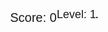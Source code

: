 <head>
  <meta charset="UTF-8">
  <meta name="viewport" content="width=device-width, initial-scale=1.0">
  <title>Tetris</title>
  <style>
    body {
      display: flex;
      align-items: center;
      justify-content: center;
      height: 100vh;
      margin: 0;
      font-family: 'Arial', sans-serif;
    }

    canvas {
      border: 1px solid #000;
    }

    #score {
      margin-top: 20px;
      font-size: 20px;
    }

    #level {
      margin-top: 10px;
      font-size: 18px;
    }

    #game-over {
      display: none;
      margin-top: 20px;
      font-size: 30px;
      color: red;
      font-weight: bold;
    }

    #next-piece-canvas {
      border: 1px solid #000;
      margin-top: 20px;
    }
  </style>
</head>
<body>
  <canvas id="tetrisCanvas" width="300" height="600"></canvas>
  <div id="score">Score: 0</div>
  <div id="level">Level: 1</div>
  <div id="game-over">Game Over!</div>
  <canvas id="next-piece-canvas" width="100" height="100"></canvas>

  <script>
    const canvas = document.getElementById('tetrisCanvas');
    const ctx = canvas.getContext('2d');
    const blockSize = 30;
    const rows = 20;
    const columns = 10;
    let board = Array.from({ length: rows }, () => Array(columns).fill(0));
    let currentPiece = generatePiece();
    let nextPiece = generatePiece();
    let score = 0;
    let level = 1;
    let gameOver = false;
    let gameSpeed = 500; // Initial game speed in milliseconds
    let lastMoveDown = Date.now();
    let isPaused = false;

    const nextPieceCanvas = document.getElementById('next-piece-canvas');
    const nextPieceCtx = nextPieceCanvas.getContext('2d');

    // Touch events
    let touchStartX = 0;
    let touchStartY = 0;

    canvas.addEventListener('touchstart', handleTouchStart, false);
    canvas.addEventListener('touchmove', handleTouchMove, false);
    canvas.addEventListener('touchend', handleTouchEnd, false);

    function handleTouchStart(event) {
      touchStartX = event.touches[0].clientX;
      touchStartY = event.touches[0].clientY;
    }

    function handleTouchMove(event) {
      event.preventDefault();
      // Calculate the distance moved
      const touchX = event.touches[0].clientX;
      const touchY = event.touches[0].clientY;
      const deltaX = touchX - touchStartX;
      const deltaY = touchY - touchStartY;

      // Determine the direction of the movement
      if (Math.abs(deltaX) > Math.abs(deltaY)) {
        // Horizontal movement
        if (deltaX > 0) {
          moveRight();
        } else {
          moveLeft();
        }
      } else {
        // Vertical movement
        if (deltaY > 0) {
          moveDown();
        } else {
          rotate();
        }
      }
    }

    function handleTouchEnd(event) {
      // Reset touch coordinates
      touchStartX = 0;
      touchStartY = 0;
    }

    document.addEventListener('keydown', (event) => {
      if (!gameOver && !isPaused) {
        switch (event.key) {
          case 'ArrowLeft':
          case 'a':
            moveLeft();
            break;
          case 'ArrowRight':
          case 'd':
            moveRight();
            break;
          case 'ArrowDown':
          case 's':
            moveDown();
            break;
          case 'ArrowUp':
          case 'w':
            rotate();
            break;
          case ' ':
            moveDrop();
            break;
          case 'x':
            // "X" key for toggling pause/resume
            isPaused = !isPaused;
            break;
          case 'c':
            // "C" key for changing the position of the piece
            moveUp();
            break;
          case 'z':
            // "Z" key for clockwise rotation
            rotateClockwise();
            break;
          default:
            break;
        }
      }
    });

    // Добавляем обработчик события для нажатия на фигуру
    const rotateCurrentPiece = () => {
      rotate();
    };

    canvas.addEventListener('click', rotateCurrentPiece);

    function drawSquare(x, y, color, context) {
      context.fillStyle = color;
      context.fillRect(x * blockSize, y * blockSize, blockSize, blockSize);
      context.strokeStyle = "#000";
      context.strokeRect(x * blockSize, y * blockSize, blockSize, blockSize);
    }

    function drawBoard() {
      for (let row = 0; row < rows; row++) {
        for (let col = 0; col < columns; col++) {
          if (board[row][col] !== 0) {
            drawSquare(col, row, board[row][col], ctx);
          }
        }
      }
    }

    function drawPiece(piece, context) {
      piece.shape.forEach((row, i) => {
        row.forEach((cell, j) => {
          if (cell !== 0) {
            drawSquare(piece.x + j, piece.y + i, piece.color, context);
          }
        });
      });
    }

    function drawNextPiece() {
      nextPieceCtx.clearRect(0, 0, nextPieceCanvas.width, nextPieceCanvas.height);
      const offsetX = (nextPieceCanvas.width - blockSize * nextPiece.shape[0].length) / 2;
      const offsetY = (nextPieceCanvas.height - blockSize * nextPiece.shape.length) / 2;

      drawPiece(nextPiece, nextPieceCtx);
    }

    function draw() {
      ctx.clearRect(0, 0, canvas.width, canvas.height);
      drawBoard();
      drawPiece(currentPiece, ctx);
      document.getElementById('score').textContent = `Score: ${score}`;
      document.getElementById('level').textContent = `Level: ${level}`;

      if (gameOver) {
        document.getElementById('game-over').style.display = 'block';
      }
    }

    

    function generatePiece() {
      const pieces = [
        { shape: [[1, 1, 1, 1]], color: 'cyan' },
        { shape: [[1, 1, 1], [1]], color: 'blue' },
        { shape: [[1, 1, 1], [0, 0, 1]], color: 'orange' },
        { shape: [[1, 1, 1], [1, 0]], color: 'yellow' },
        { shape: [[1, 1], [1, 1]], color: 'red' },
        { shape: [[1, 1, 0], [0, 1, 1]], color: 'green' },
        { shape: [[0, 1, 1], [1, 1]], color: 'purple' },
      ];
      const randomIndex = Math.floor(Math.random() * pieces.length);
      const piece = pieces[randomIndex];
      return {
        shape: piece.shape,
        color: piece.color,
        x: Math.floor((columns - piece.shape[0].length) / 2),
        y: 0,
      };
    }

    function moveDown() {
      if (!gameOver && isValidMove(0, 1)) {
        currentPiece.y++;
      } else if (!gameOver) {
        mergePiece();
        clearLines();
        currentPiece = nextPiece;
        nextPiece = generatePiece();
        if (!isValidMove(0, 0)) {
          gameOver = true;
        }
      }
    }

    function moveLeft() {
      if (!gameOver && isValidMove(-1, 0)) {
        currentPiece.x--;
      }
    }

    function moveRight() {
      if (!gameOver && isValidMove(1, 0)) {
        currentPiece.x++;
      }
    }

    function rotate() {
      const rotatedPiece = {
        shape: currentPiece.shape.map((_, i) => currentPiece.shape.map(row => row[i])).reverse(),
        color: currentPiece.color,
        x: currentPiece.x,
        y: currentPiece.y,
      };

      if (!gameOver && isValidMove(0, 0, rotatedPiece)) {
        currentPiece.shape = rotatedPiece.shape;
      }
    }

    function rotateClockwise() {
      const rotatedPiece = {
        shape: currentPiece.shape[0].map((_, i) => currentPiece.shape.map(row => row[i])).reverse(),
        color: currentPiece.color,
        x: currentPiece.x,
        y: currentPiece.y,
      };

      if (!gameOver && isValidMove(0, 0, rotatedPiece)) {
        currentPiece.shape = rotatedPiece.shape;
      }
    }

    function moveDrop() {
      while (isValidMove(0, 1)) {
        moveDown();
      }
    }

    function moveUp() {
      if (!gameOver && isValidMove(0, -1)) {
        currentPiece.y--;
      }
    }

    function isValidMove(offsetX, offsetY, piece = currentPiece) {
      for (let i = 0; i < piece.shape.length; i++) {
        for (let j = 0; j < piece.shape[i].length; j++) {
          if (
            piece.shape[i][j] !== 0 &&
            (board[piece.y + i + offsetY] && board[piece.y + i + offsetY][piece.x + j + offsetX]) !== 0
          ) {
            return false;
          }
        }
      }
      return true;
    }

    function mergePiece() {
      currentPiece.shape.forEach((row, i) => {
        row.forEach((cell, j) => {
          if (cell !== 0) {
            board[currentPiece.y + i][currentPiece.x + j] = currentPiece.color;
          }
        });
      });
    }

    function clearLines() {
      let linesCleared = 0;
      for (let row = rows - 1; row >= 0; row--) {
        if (board[row].every(cell => cell !== 0)) {
          board.splice(row, 1);
          board.unshift(Array(columns).fill(0));
          linesCleared++;
        }
      }
      if (linesCleared > 0) {
        score += linesCleared * 100;
        level = Math.floor(score / 1000) + 1; // Update level
        // Increase game speed after clearing lines
        gameSpeed = Math.max(100, gameSpeed - linesCleared * 10);
      }
    }

    function update() {
      const currentTime = Date.now();
      if (!isPaused && currentTime - lastMoveDown > gameSpeed) {
        moveDown();
        lastMoveDown = currentTime;
      }
    }

    function gameLoop() {
      update();
      draw();
      requestAnimationFrame(gameLoop);
    }

    gameLoop();
    function update() {
  const currentTime = Date.now();
  if (!isPaused && currentTime - lastMoveDown > gameSpeed) {
    moveDown();
    lastMoveDown = currentTime;
  }
}

function pauseGame() {
  isPaused = true;
}

function resumeGame() {
  isPaused = false;
}

document.addEventListener('keydown', (event) => {
  if (event.key === 'Escape') { // Press Escape key to toggle pause/resume
    isPaused ? resumeGame() : pauseGame();
  }
});

function gameLoop() {
  update();
  draw();
  drawNextPiece(); // Add this to update the next piece display
  requestAnimationFrame(gameLoop);
}

gameLoop();
// Update handleTouchMove function to handle continuous touch movement
function handleTouchMove(event) {
  event.preventDefault();
  // Calculate the distance moved
  const touchX = event.touches[0].clientX;
  const touchY = event.touches[0].clientY;
  const deltaX = touchX - touchStartX;
  const deltaY = touchY - touchStartY;

  if (Math.abs(deltaX) > Math.abs(deltaY)) {
    // Horizontal movement
    if (deltaX > 10) { // Adjust threshold as needed for smoother controls
      moveRight();
      touchStartX = touchX;
    } else if (deltaX < -10) {
      moveLeft();
      touchStartX = touchX;
    }
  } else {
    // Vertical movement
    if (deltaY > 10) { // Adjust threshold as needed for smoother controls
      moveDown();
      touchStartY = touchY;
    } else if (deltaY < -10) {
      rotate();
      touchStartY = touchY;
    }
  }
}

// Add game over detection
function isGameOver() {
  // Check if the current piece can be placed at the top of the board
  return !isValidMove(0, 0);
}

// Update moveDown function to check for game over
function moveDown() {
  if (!gameOver && isValidMove(0, 1)) {
    currentPiece.y++;
  } else if (!gameOver) {
    mergePiece();
    clearLines();
    currentPiece = nextPiece;
    nextPiece = generatePiece();
    if (isGameOver()) {
      gameOver = true;
    }
  }
}

// Update draw function to display game over message
function draw() {
  ctx.clearRect(0, 0, canvas.width, canvas.height);
  drawBoard();
  drawPiece(currentPiece, ctx);
  document.getElementById('score').textContent = `Score: ${score}`;
  document.getElementById('level').textContent = `Level: ${level}`;

  if (gameOver) {
    document.getElementById('game-over').style.display = 'block';
  }
}

// Update gameLoop function to stop when game over
function gameLoop() {
  if (!gameOver) {
    update();
    draw();
    drawNextPiece();
    requestAnimationFrame(gameLoop);
  }
}

// Call gameLoop to start the game
gameLoop();
// Add scoring and leveling up
function clearLines() {
  let linesCleared = 0;
  for (let row = rows - 1; row >= 0; row--) {
    if (board[row].every(cell => cell !== 0)) {
      board.splice(row, 1);
      board.unshift(Array(columns).fill(0));
      linesCleared++;
    }
  }
  if (linesCleared > 0) {
    score += linesCleared * 100 * level; // Increase score based on level
    level = Math.floor(score / 1000) + 1; // Update level
    // Increase game speed after clearing lines
    gameSpeed = Math.max(100, gameSpeed - linesCleared * 10);
  }
}

// Update draw function to display game over message with final score
function draw() {
  ctx.clearRect(0, 0, canvas.width, canvas.height);
  drawBoard();
  drawPiece(currentPiece, ctx);
  document.getElementById('score').textContent = `Score: ${score}`;
  document.getElementById('level').textContent = `Level: ${level}`;

  if (gameOver) {
    ctx.fillStyle = "rgba(255, 255, 255, 0.5)";
    ctx.fillRect(0, 0, canvas.width, canvas.height);
    ctx.font = "30px Arial";
    ctx.fillStyle = "red";
    ctx.textAlign = "center";
    ctx.fillText("Game Over!", canvas.width / 2, canvas.height / 2 - 30);
    ctx.fillText(`Final Score: ${score}`, canvas.width / 2, canvas.height / 2 + 10);
  }
}

// Update gameLoop function to stop when game over
function gameLoop() {
  if (!gameOver) {
    update();
    draw();
    drawNextPiece();
    requestAnimationFrame(gameLoop);
  }
}

// Call gameLoop to start the game
gameLoop();
// Add keyboard controls for pause/resume
document.addEventListener('keydown', (event) => {
  if (event.key === 'Escape') { // Press Escape key to toggle pause/resume
    isPaused ? resumeGame() : pauseGame();
  }
});

// Add responsive design for canvas
window.addEventListener('resize', resizeCanvas);

function resizeCanvas() {
  const maxWidth = window.innerWidth - 20; // Adjust margin
  const maxHeight = window.innerHeight - 20; // Adjust margin
  const idealWidth = columns * blockSize;
  const idealHeight = rows * blockSize;
  let scale = 1;
  if (idealWidth > maxWidth || idealHeight > maxHeight) {
    scale = Math.min(maxWidth / idealWidth, maxHeight / idealHeight);
  }
  canvas.width = idealWidth * scale;
  canvas.height = idealHeight * scale;
  canvas.style.width = `${canvas.width}px`;
  canvas.style.height = `${canvas.height}px`;
}

// Add sound effects
const lineClearSound = new Audio('line_clear_sound.mp3'); // Replace with actual sound file
const gameOverSound = new Audio('game_over_sound.mp3'); // Replace with actual sound file

function playLineClearSound() {
  lineClearSound.play();
}

function playGameOverSound() {
  gameOverSound.play();
}

// Update clearLines function to play sound effects
function clearLines() {
  let linesCleared = 0;
  for (let row = rows - 1; row >= 0; row--) {
    if (board[row].every(cell => cell !== 0)) {
      board.splice(row, 1);
      board.unshift(Array(columns).fill(0));
      linesCleared++;
    }
  }
  if (linesCleared > 0) {
    score += linesCleared * 100 * level; // Increase score based on level
    level = Math.floor(score / 1000) + 1; // Update level
    playLineClearSound(); // Play sound effect
    // Increase game speed after clearing lines
    gameSpeed = Math.max(100, gameSpeed - linesCleared * 10);
  }
}

// Update moveDown function to play sound effect on game over
function moveDown() {
  if (!gameOver && isValidMove(0, 1)) {
    currentPiece.y++;
  } else if (!gameOver) {
    mergePiece();
    clearLines();
    currentPiece = nextPiece;
    nextPiece = generatePiece();
    if (isGameOver()) {
      gameOver = true;
      playGameOverSound(); // Play sound effect
    }
  }
}

// Call resizeCanvas to initialize canvas size
resizeCanvas();

// Call gameLoop to start the game
gameLoop();
// Add preview of the next piece
function drawNextPiece() {
  nextPieceCtx.clearRect(0, 0, nextPieceCanvas.width, nextPieceCanvas.height);
  const offsetX = (nextPieceCanvas.width - blockSize * nextPiece.shape[0].length) / 2;
  const offsetY = (nextPieceCanvas.height - blockSize * nextPiece.shape.length) / 2;

  drawPiece(nextPiece, nextPieceCtx);
}

// Add Tetris line clear animation
function animateLineClear(row) {
  for (let col = 0; col < columns; col++) {
    setTimeout(() => {
      board[row][col] = 0;
      drawBoard();
      drawPiece(currentPiece, ctx);
    }, col * 50); // Adjust animation speed as needed
  }
}

// Update clearLines function to animate line clear
function clearLines() {
  let linesCleared = 0;
  for (let row = rows - 1; row >= 0; row--) {
    if (board[row].every(cell => cell !== 0)) {
      animateLineClear(row); // Animate line clear
      board.splice(row, 1);
      board.unshift(Array(columns).fill(0));
      linesCleared++;
    }
  }
  if (linesCleared > 0) {
    score += linesCleared * 100 * level;
    level = Math.floor(score / 1000) + 1;
    gameSpeed = Math.max(100, gameSpeed - linesCleared * 10);
    playLineClearSound();
    updateHighScore();
  }
}

// Добавляем переменную для отслеживания состояния паузы
let isPaused = false;

// Функция для установки флага паузы
function pauseGame() {
  isPaused = true;
}

// Функция для снятия флага паузы
function resumeGame() {
  isPaused = false;
}

// Обновляем функцию обновления игры для учета состояния паузы
function update() {
  const currentTime = Date.now();
  // Проверяем, не находится ли игра на паузе
  if (!isPaused && currentTime - lastMoveDown > gameSpeed) {
    moveDown();
    lastMoveDown = currentTime;
  }
}

// Обновляем основной игровой цикл для учета состояния паузы
function gameLoop() {
  if (!gameOver) {
    update();
    draw();
    drawNextPiece();
    requestAnimationFrame(gameLoop);
  }
}

// Добавляем обработчики событий для клавиш управления паузой
document.addEventListener('keydown', (event) => {
  if (event.key === 'Escape') { // Нажатие клавиши Escape для переключения паузы
    isPaused ? resumeGame() : pauseGame();
  }
}
gameLoop();


 <p>&copy; 2024 Разработчик  Dylan933 Все права защищены. | <span id="companyLink"></span></p>
